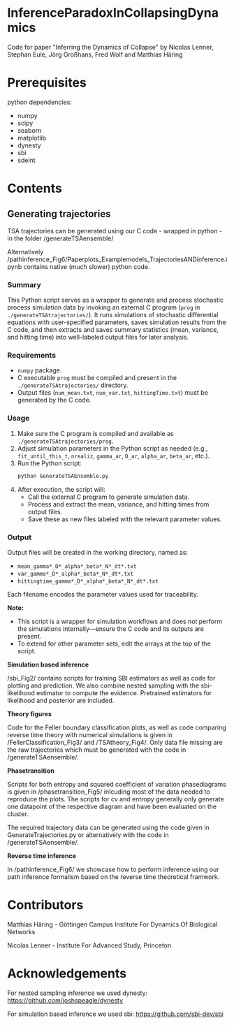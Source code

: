 # InferenceParadoxInCollapsingDynamics

Code for paper "Inferring the Dynamics of Collapse" by Nicolas Lenner, Stephan Eule, Jörg Großhans, Fred Wolf and Matthias Häring

# Prerequisites
python dependencies:

- numpy
- scipy
- seaborn
- matplotlib
- dynesty
- sbi
- sdeint


# Contents

## Generating trajectories

TSA trajectories can be generated using our C code - wrapped in python - in the folder /generateTSAensemble/

Alternatively /pathinference_Fig6/Paperplots_Examplemodels_TrajectoriesANDinference.ipynb contains native (much slower) python code.




### Summary

This Python script serves as a wrapper to generate and process stochastic process simulation data by invoking an external C program (`prog` in `./generateTSAtrajectories/`). It runs simulations of stochastic differential equations with user-specified parameters, saves simulation results from the C code, and then extracts and saves summary statistics (mean, variance, and hitting time) into well-labeled output files for later analysis.

### Requirements

- `numpy` package.
- C executable `prog` must be compiled and present in the `./generateTSAtrajectories/` directory.
- Output files (`num_mean.txt`, `num_var.txt`, `hittingTime.txt`) must be generated by the C code.

### Usage

1. Make sure the C program is compiled and available as `./generateTSAtrajectories/prog`.
2. Adjust simulation parameters in the Python script as needed (e.g., `fit_until_this_t`, `nrealiz`, `gamma_ar`, `D_ar`, `alpha_ar`, `beta_ar`, etc.).
3. Run the Python script:
   ```bash
   python GenerateTSAEnsemble.py
   ```
4. After execution, the script will:
    - Call the external C program to generate simulation data.
    - Process and extract the mean, variance, and hitting times from output files.
    - Save these as new files labeled with the relevant parameter values.

### Output

Output files will be created in the working directory, named as:

- `mean_gamma*_D*_alpha*_beta*_N*_dt*.txt`
- `var_gamma*_D*_alpha*_beta*_N*_dt*.txt`
- `hittingtime_gamma*_D*_alpha*_beta*_N*_dt*.txt`

Each filename encodes the parameter values used for traceability.

**Note:**  
- This script is a wrapper for simulation workflows and does not perform the simulations internally—ensure the C code and its outputs are present.
- To extend for other parameter sets, edit the arrays at the top of the script.

**Simulation based inference**

/sbi_Fig2/ contains scripts for training SBI estimators as well as code for plotting and prediction. We also combine nested sampling with the sbi-likelihood estimator to compute the evidence. Pretrained estimators for likelihood and posterior are included.

**Theory figures**

Code for the Feller boundary classification plots, as well as code comparing reverse time theory with numerical simulations is given in /FellerClassification_Fig3/ and /TSAtheory_Fig4/. Only data file missing are the raw trajectories which must be generated with the code in /generateTSAensemble/. 

**Phasetransition**

Scripts for both entropy and squared coefficient of variation phasediagrams is given in /phasetransition_Fig5/ inlcuding most of the data needed to reproduce the plots. The scripts for cv and entropy generally only generate one datapoint of the respective diagram and have been evaluated on the cluster. 

The required trajectory data can be generated using the code given in GenerateTrajectories.py or alternatively with the code in /generateTSAensemble/.

**Reverse time inference**

In /pathinference_Fig6/ we showcase how to perform inference using our path inference formalism based on the reverse time theoretical framwork.


# Contributors

Matthias Häring - Göttingen Campus Institute For Dynamics Of Biological Networks

Nicolas Lenner - Institute For Advanced Study, Princeton

# Acknowledgements

For nested sampling inference we used dynesty: https://github.com/joshspeagle/dynesty

For simulation based inference we used sbi: https://github.com/sbi-dev/sbi
